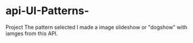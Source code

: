 # api-UI-Patterns-
Project
The pattern selected I made a image slideshow or "dogshow" with iamges from this API.
